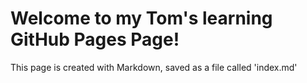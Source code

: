 # Welcome to my Tom's learning GitHub Pages Page!

This page is created with Markdown, saved as a file called 'index.md'
